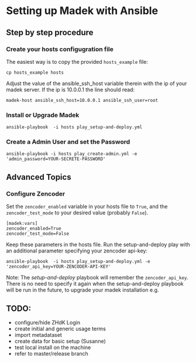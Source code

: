 Setting up Madek with Ansible
=============================

Step by step procedure
----------------------

### Create your hosts configugration file

The easiest way is to copy the provided `hosts_example` file:

    cp hosts_example hosts

Adjust the value of the ansible_ssh_host variable therein with the ip
of your madek server. If the ip is 10.0.0.1 the line should read: 

    madek-host ansible_ssh_host=10.0.0.1 ansible_ssh_user=root


### Install or Upgrade Madek

    ansible-playbook  -i hosts play_setup-and-deploy.yml

### Create a Admin User and set the Password 

    ansible-playbook -i hosts play_create-admin.yml -e 'admin_password=YOUR-SECRETE-PASSWORD'


Advanced Topics 
---------------

### Configure Zencoder

Set the `zencoder_enabled` variable in your hosts file to `True`, and
the `zencoder_test_mode` to your desired value (probably `False`).

    [madek:vars]
    zencoder_enabled=True
    zencoder_test_mode=False

Keep these parameters in the hosts file. Run the setup-and-deploy play
with an additional parameter specifying your zencoder api-key:

    ansible-playbook  -i hosts play_setup-and-deploy.yml -e 'zencoder_api_key=YOUR-ZENCODER-API-KEY'

Note: The *setup-and-deploy* playbook will remember the
`zencoder_api_key`. There is no need to specify it again when the
setup-and-deploy playbook will be run in the future, to upgrade your
madek installation e.g.




TODO: 
----

* configure/hide ZHdK Login 
* create initial and generic usage terms 
* import metadataset 
* create data for basic setup (Susanne)
* test local install on the machine 
* refer to master/release branch

